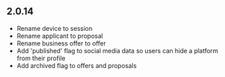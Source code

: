 ## 2.0.14

- Rename device to session
- Rename applicant to proposal
- Rename business offer to offer
- Add 'published' flag to social media data so users can hide a platform from their profile
- Add archived flag to offers and proposals
